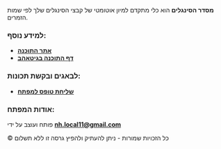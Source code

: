 **מסדר הסינגלים** הוא כלי מתקדם למיון אוטומטי של קבצי הסינגלים שלך לפי שמות הזמרים.

### למידע נוסף:
- **[אתר התוכנה](https://nhlocal.github.io/Singles-Sorter?utm_source=singles_sorter_program&utm_medium=desktop)**
- **[דף התוכנה בגיטאהב](https://github.com/NHLOCAL/Singles-Sorter)**

### לבאגים ובקשת תכונות:
- **[שליחת טופס למפתח](https://docs.google.com/forms/d/e/1FAIpQLScOaX1wWW1YXXlX4cylMA6LWpO7yIb2fStmjzfSqmLc_V9CIw/viewform?usp=sf_link)**

### אודות המפתח:
פותח ועוצב על ידי **[nh.local11@gmail.com](mailto:nh.local11@gmail.com)**

© כל הזכויות שמורות - ניתן להעתיק ולהפיץ גרסה זו ללא תשלום